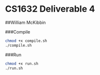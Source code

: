 # CS1632 Deliverable 4

##William McKibbin

###Compile
```bash
chmod +x compile.sh
./compile.sh
```
###Run
```bash
chmod +x run.sh
./run.sh
```

